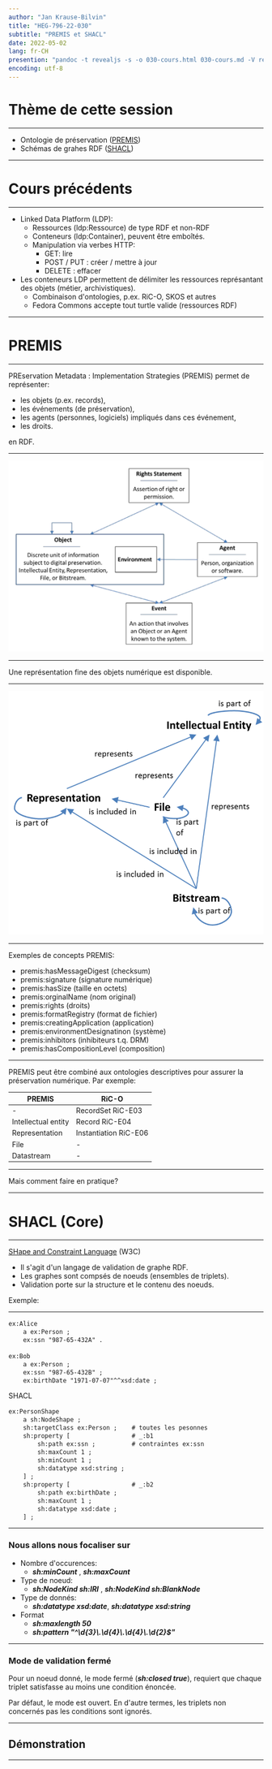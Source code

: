 ```yaml
---
author: "Jan Krause-Bilvin"
title: "HEG-796-22-030"
subtitle: "PREMIS et SHACL"
date: 2022-05-02
lang: fr-CH
presention: "pandoc -t revealjs -s -o 030-cours.html 030-cours.md -V revealjs-url=reveal.js -V theme=league --katex; pandoc -t html5 -o 030-cours.pdf 030-cours.md"
encoding: utf-8
---
```


# Thème de cette session

---

  * Ontologie de préservation ([PREMIS](https://fr.wikipedia.org/wiki/Preservation_Metadata:_Implementation_Strategies))
  * Schémas de grahes RDF ([SHACL](https://fr.wikipedia.org/wiki/SHACL))

---

# Cours précédents

---

* Linked Data Platform (LDP): 
  * Ressources (ldp:Ressource) de type RDF et non-RDF
  * Conteneurs (ldp:Container), peuvent être emboîtés.
  * Manipulation via verbes HTTP:
    * GET: lire
	* POST / PUT : créer / mettre à jour
	* DELETE : effacer
* Les conteneurs LDP permettent de délimiter les ressources représantant des objets (métier, archivistiques).
  * Combinaison d'ontologies, p.ex. RiC-O, SKOS et autres
  * Fedora Commons accepte tout turtle valide (ressources RDF)

  
---

# PREMIS

---

PREservation Metadata : Implementation Strategies (PREMIS) permet de représenter:

* les objets (p.ex. records),
* les événements (de préservation),
* les agents (personnes, logiciels) impliqués dans ces événement,
* les droits.

en RDF.


---


![PREMIS overview](media/PREMIS-overview.png)


---

Une représentation fine des objets numérique est disponible. 

---

![PREMIS overview](media/PREMIS-objects.png)

---

Exemples de concepts PREMIS:

* premis:hasMessageDigest (checksum)
* premis:signature (signature numérique)
* premis:hasSize (taille en octets) 
* premis:orginalName (nom original)
* premis:rights (droits)
* premis:formatRegistry (format de fichier)
* premis:creatingApplication (application)
* premis:environmentDesignatinon (système)
* premis:inhibitors (inhibiteurs t.q. DRM)
* premis:hasCompositionLevel (composition)

---


PREMIS peut être combiné aux ontologies descriptives pour assurer la préservation numérique. Par exemple:

| PREMIS | RiC-O |
|--------|-------|
| - | RecordSet RiC-E03 |
| Intellectual entity | Record RiC-E04 |
| Representation | Instantiation RiC-E06 |
| File | - |
| Datastream | - |

---

Mais comment faire en pratique?

---

# SHACL (Core)

---

[SHape and Constraint Language](https://www.w3.org/TR/shacl/) (W3C)

* Il s'agit d'un langage de validation de graphe RDF.
* Les graphes sont compsés de noeuds (ensembles de triplets).
* Validation porte sur la structure et le contenu des noeuds.

Exemple:

---

```turtle
ex:Alice
	a ex:Person ;
	ex:ssn "987-65-432A" .

ex:Bob
	a ex:Person ;
	ex:ssn "987-65-432B" ;
	ex:birthDate "1971-07-07"^^xsd:date ;
```

SHACL

```turtle
ex:PersonShape
	a sh:NodeShape ;
	sh:targetClass ex:Person ;    # toutes les pesonnes
	sh:property [                 # _:b1
		sh:path ex:ssn ;          # contraintes ex:ssn
		sh:maxCount 1 ;
		sh:minCount 1 ;
		sh:datatype xsd:string ;
	] ;
	sh:property [                 # _:b2
		sh:path ex:birthDate ;
		sh:maxCount 1 ;
		sh:datatype xsd:date ;
	] ;
```

---

### Nous allons nous focaliser sur

* Nombre d'occurences:  
  * ***sh:minCount*** , ***sh:maxCount***
* Type de noeud: 
  * ***sh:NodeKind sh:IRI*** , ***sh:NodeKind sh:BlankNode***
* Type de donnés: 
  * ***sh:datatype xsd:date***, ***sh:datatype xsd:string*** 
* Format
  * ***sh:maxlength 50***
  * ***sh:pattern "^\\d{3}\\.\\d{4}\\.\\d{4}\\.\\d{2}$"***
 

---

### Mode de validation fermé

Pour un noeud donné, le mode fermé (***sh:closed true***), requiert que
chaque triplet satisfasse au moins une condition énoncée.

Par défaut, le mode est ouvert. En d'autre termes, les triplets non concernés
pas les conditions sont ignorés.

---

## Démonstration

---
